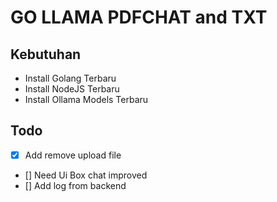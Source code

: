 # GO LLAMA PDFCHAT and TXT

## Kebutuhan

- Install Golang Terbaru
- Install NodeJS Terbaru
- Install Ollama Models Terbaru

## Todo

- [x] Add remove upload file
- [] Need Ui Box chat improved
- [] Add log from backend
